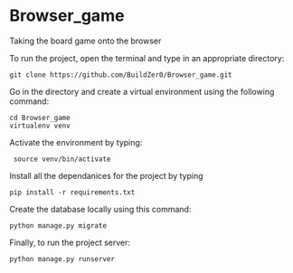 # Browser_game
Taking the board game onto the browser

To run the project, open the terminal and type in an appropriate directory: 

```git clone https://github.com/BuildZer0/Browser_game.git```

Go in the directory and create a virtual environment using the following command: 
```
cd Browser_game
virtualenv venv
```

Activate the environment by typing: 

``` source venv/bin/activate```

Install all the dependanices for the project by typing

```pip install -r requirements.txt```

Create the database locally using this command: 

```python manage.py migrate```

Finally, to run the project server: 

```python manage.py runserver```
